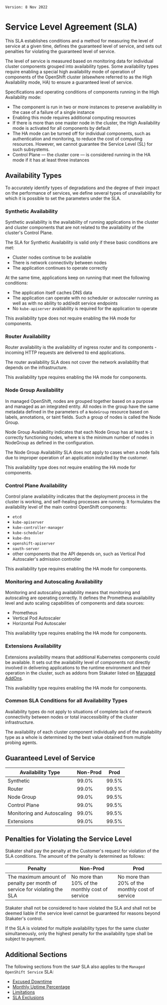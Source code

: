 `Version: 8 Nov 2022`

# Service Level Agreement (SLA)

This SLA establishes conditions and a method for measuring the level of service at a given time, defines the guaranteed level of service, and sets out penalties for violating the guaranteed level of service.

The level of service is measured based on monitoring data for individual cluster components grouped into availability types. Some availability types require enabling a special high availability mode of operation of components of the OpenShift cluster (elsewhere referred to as the High Availability mode, HA) to ensure a guaranteed level of service.

Specifications and operating conditions of components running in the High Availability mode:

* The component is run in two or more instances to preserve availability in the case of a failure of a single instance
* Enabling this mode requires additional computing resources
* If there is more than one master node in the cluster, the High Availability mode is activated for all components by default
* The HA mode can be turned off for individual components, such as authentication and monitoring, to reduce the cost of computing resources. However, we cannot guarantee the Service Level (SL) for such subsystems.
* Control Plane — the cluster core — is considered running in the HA mode if it has at least three instances

## Availability Types

To accurately identify types of degradations and the degree of their impact on the performance of services, we define several types of unavailability for which it is possible to set the parameters under the SLA.

### Synthetic Availability

Synthetic availability is the availability of running applications in the cluster and cluster components that are not related to the availability of the cluster's Control Plane.

The SLA for Synthetic Availability is valid only if these basic conditions are met:

* Cluster nodes continue to be available
* There is network connectivity between nodes
* The application continues to operate correctly

At the same time, applications keep on running that meet the following conditions:

* The application itself caches DNS data
* The application can operate with no scheduler or autoscaler running as well as with no ability to add/edit service endpoints
* No `kube-apiserver` availability is required for the application to operate

This availability type does not require enabling the HA mode for components.

### Router Availability

Router availability is the availability of ingress router and its components - incoming HTTP requests are delivered to end applications.

The router availability SLA does not cover the network availability that depends on the infrastructure.

This availability type requires enabling the HA mode for components.

### Node Group Availability

In managed OpenShift, nodes are grouped together based on a purpose and managed as an integrated entity. All nodes in the group have the same metadata defined in the parameters of a `NodeGroup` resource based on labels, annotations, or taint fields. Such a group of nodes is called the Node Group.

Node Group Availability indicates that each Node Group has at least `N-1` correctly functioning nodes, where `N` is the minimum number of nodes in NodeGroup as defined in the configuration.

The Node Group Availability SLA does not apply to cases when a node fails due to improper operation of an application installed by the customer.

This availability type does not require enabling the HA mode for components.

### Control Plane Availability

Control plane availability indicates that the deployment process in the cluster is working, and self-healing processes are running. It formulates the availability level of the main control OpenShift components:

* `etcd`
* `kube-apiserver`
* `kube-controller-manager`
* `kube-scheduler`
* `kube-dns`
* `openshift-apiserver`
* `oauth-server`
* other components that the API depends on, such as Vertical Pod Autoscaler's admission controller

This availability type requires enabling the HA mode for components.

### Monitoring and Autoscaling Availability

Monitoring and autoscaling availability means that monitoring and autoscaling are operating correctly. It defines the Prometheus availability level and auto scaling capabilities of components and data sources:

* Prometheus
* Vertical Pod Autoscaler
* Horizontal Pod Autoscaler

This availability type requires enabling the HA mode for components.

### Extensions Availability

Extensions availability means that additional Kubernetes components could be available. It sets out the availability level of components not directly involved in delivering applications to the runtime environment and their operation in the cluster, such as addons from Stakater listed on [Managed AddOns](../sre/addons/introduction.md).

This availability type requires enabling the HA mode for components.

### Common SLA Conditions for all Availability Types

Availability types do not apply to situations of complete lack of network connectivity between nodes or total inaccessibility of the cluster infrastructure.

The availability of each cluster component individually and of the availability type as a whole is determined by the best value obtained from multiple probing agents.

## Guaranteed Level of Service

Availability Type | Non-Prod | Prod
--- | --- | ---
Synthetic | 99.0% | 99.5%
Router | 99.0% | 99.5%
Node Group | 99.0% | 99.5%
Control Plane | 99.0% | 99.5%
Monitoring and Autoscaling | 99.0% | 99.5%
Extensions | 99.0% | 99.5%

## Penalties for Violating the Service Level

Stakater shall pay the penalty at the Customer's request for violation of the SLA conditions. The amount of the penalty is determined as follows:

Penalty | Non-Prod | Prod
--- | --- | ---
The maximum amount of penalty per month of service for violating the SLA | No more than 10% of the monthly cost of service | No more than 20% of the monthly cost of service

Stakater shall not be considered to have violated the SLA and shall not be deemed liable if the service level cannot be guaranteed for reasons beyond Stakater's control.

If the SLA is violated for multiple availability types for the same cluster simultaneously, only the highest penalty for the availability type shall be subject to payment.

## Additional Sections

The following sections from the `SAAP` SLA also applies to the `Managed OpenShift Service` SLA:

- [Excused Downtime](../saap-sla/saap-sla.md#6-excused-downtime)
- [Monthly Uptime Percentage](../saap-sla/saap-sla.md#7-monthly-uptime-percentage)
- [Limitations](../saap-sla/saap-sla.md#10-limitations)
- [SLA Exclusions](../saap-sla/saap-sla.md#13-sla-exclusions)
